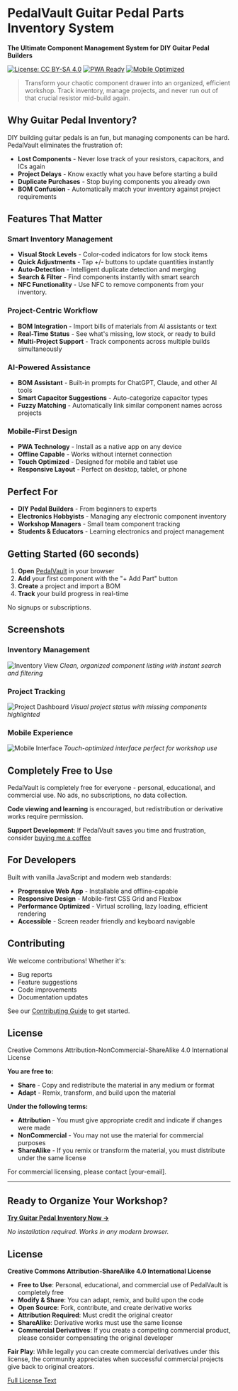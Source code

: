 # PedalVault Guitar Pedal Parts Inventory System

**The Ultimate Component Management System for DIY Guitar Pedal Builders**

[![License: CC BY-SA 4.0](https://img.shields.io/badge/License-CC%20BY--SA%204.0-lightgrey.svg)](https://creativecommons.org/licenses/by-sa/4.0/)
[![PWA Ready](https://img.shields.io/badge/PWA-Ready-brightgreen.svg)](https://web.dev/progressive-web-apps/)
[![Mobile Optimized](https://img.shields.io/badge/Mobile-Optimized-blue.svg)](https://developers.google.com/web/fundamentals/design-and-ux/responsive/)

> Transform your chaotic component drawer into an organized, efficient workshop. Track inventory, manage projects, and never run out of that crucial resistor mid-build again.

## Why Guitar Pedal Inventory?

DIY building guitar pedals is an fun, but managing components can be hard. PedalVault eliminates the frustration of:

- **Lost Components** - Never lose track of your resistors, capacitors, and ICs again
- **Project Delays** - Know exactly what you have before starting a build
- **Duplicate Purchases** - Stop buying components you already own
- **BOM Confusion** - Automatically match your inventory against project requirements

## Features That Matter

### Smart Inventory Management
- **Visual Stock Levels** - Color-coded indicators for low stock items
- **Quick Adjustments** - Tap +/- buttons to update quantities instantly
- **Auto-Detection** - Intelligent duplicate detection and merging
- **Search & Filter** - Find components instantly with smart search
- **NFC Functionality** - Use NFC to remove components from your inventory.

### Project-Centric Workflow
- **BOM Integration** - Import bills of materials from AI assistants or text
- **Real-Time Status** - See what's missing, low stock, or ready to build
- **Multi-Project Support** - Track components across multiple builds simultaneously

### AI-Powered Assistance
- **BOM Assistant** - Built-in prompts for ChatGPT, Claude, and other AI tools
- **Smart Capacitor Suggestions** - Auto-categorize capacitor types
- **Fuzzy Matching** - Automatically link similar component names across projects

### Mobile-First Design
- **PWA Technology** - Install as a native app on any device
- **Offline Capable** - Works without internet connection
- **Touch Optimized** - Designed for mobile and tablet use
- **Responsive Layout** - Perfect on desktop, tablet, or phone

## Perfect For

- **DIY Pedal Builders** - From beginners to experts
- **Electronics Hobbyists** - Managing any electronic component inventory
- **Workshop Managers** - Small team component tracking
- **Students & Educators** - Learning electronics and project management


## Getting Started (60 seconds)

1. **Open** [PedalVault](https://www.pedalvault.app) in your browser
2. **Add** your first component with the "+ Add Part" button
3. **Create** a project and import a BOM
4. **Track** your build progress in real-time

No signups or subscriptions.

## Screenshots

### Inventory Management
![Inventory View](screenshots/inventory-view.png)
*Clean, organized component listing with instant search and filtering*

### Project Tracking  
![Project Dashboard](screenshots/project-view.png)
*Visual project status with missing components highlighted*

### Mobile Experience
![Mobile Interface](screenshots/mobile-view.png)
*Touch-optimized interface perfect for workshop use*

## Completely Free to Use

PedalVault is completely free for everyone - personal, educational, and commercial use. No ads, no subscriptions, no data collection.

**Code viewing and learning** is encouraged, but redistribution or derivative works require permission.

**Support Development**: If PedalVault saves you time and frustration, consider [buying me a coffee](https://buymeacoffee.com/yourhandle)

## For Developers

Built with vanilla JavaScript and modern web standards:

- **Progressive Web App** - Installable and offline-capable
- **Responsive Design** - Mobile-first CSS Grid and Flexbox
- **Performance Optimized** - Virtual scrolling, lazy loading, efficient rendering
- **Accessible** - Screen reader friendly and keyboard navigable

## Contributing

We welcome contributions! Whether it's:
- Bug reports
- Feature suggestions  
- Code improvements
- Documentation updates

See our [Contributing Guide](CONTRIBUTING.md) to get started.

## License

Creative Commons Attribution-NonCommercial-ShareAlike 4.0 International License

**You are free to:**
- **Share** - Copy and redistribute the material in any medium or format
- **Adapt** - Remix, transform, and build upon the material

**Under the following terms:**
- **Attribution** - You must give appropriate credit and indicate if changes were made
- **NonCommercial** - You may not use the material for commercial purposes
- **ShareAlike** - If you remix or transform the material, you must distribute under the same license

For commercial licensing, please contact [your-email].

---

## Ready to Organize Your Workshop?

**[Try Guitar Pedal Inventory Now →](https://www.pedalvault.app)**

*No installation required. Works in any modern browser.*

## License

**Creative Commons Attribution-ShareAlike 4.0 International License**

- **Free to Use**: Personal, educational, and commercial use of PedalVault is completely free
- **Modify & Share**: You can adapt, remix, and build upon the code
- **Open Source**: Fork, contribute, and create derivative works
- **Attribution Required**: Must credit the original creator
- **ShareAlike**: Derivative works must use the same license
- **Commercial Derivatives**: If you create a competing commercial product, please consider compensating the original developer

**Fair Play**: While legally you can create commercial derivatives under this license, the community appreciates when successful commercial projects give back to original creators.

[Full License Text](https://creativecommons.org/licenses/by-sa/4.0/)
